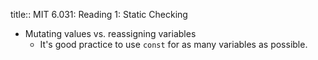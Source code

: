 title:: MIT 6.031: Reading 1: Static Checking

- Mutating values vs. reassigning variables
	- It's good practice to use `const` for as many variables as possible.
